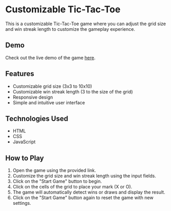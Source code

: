 # Customizable Tic-Tac-Toe

This is a customizable Tic-Tac-Toe game where you can adjust the grid size and win streak length to customize the gameplay experience.

## Demo

Check out the live demo of the game [here](https://pratham-a02.github.io/Wyb-task/).

## Features

- Customizable grid size (3x3 to 10x10)
- Customizable win streak length (3 to the size of the grid)
- Responsive design
- Simple and intuitive user interface

## Technologies Used

- HTML
- CSS
- JavaScript

## How to Play

1. Open the game using the provided link.
2. Customize the grid size and win streak length using the input fields.
3. Click on the "Start Game" button to begin.
4. Click on the cells of the grid to place your mark (X or O).
5. The game will automatically detect wins or draws and display the result.
6. Click on the "Start Game" button again to reset the game with new settings.